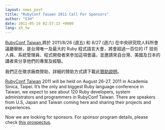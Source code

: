 ```yaml
---
layout: news_post
title: "RubyConf Taiwan 2011 Call For Sponsors"
author: "SJH"
date: 2011-05-19 02:57:13 +0000
lang: zh_tw
---
```


[RubyConf Taiwan ][1]將於 2011/8/26 (週五) 和 8/27 (週六)
在中央研究院人科所會議廳舉辦，是台灣唯一及最大的 Ruby 程式語言大會，將會超過一百位的 IT
技術人員、系統管理員、程式開發者來參加這項會議，並邀請來自台灣、美國及日本的講者來分享他們的專案及經驗。

我們正在徵求廠商贊助，詳細的贊助方式請下載此[贊助說明][2]。

[RubyConf Taiwan][1] 2011 will be held on August 26-27, 2011 in Academia
Sinica, Taipei. It’s the only and biggest Ruby language conference in
Taiwan, we expect to see about 120 Ruby developers, system
administrators and programmers in RubyConf Taiwan. There are speakers
from U.S, Japan and Taiwan coming here and sharing their projects and
experiences.

Now we are looking for sponsors. For sponsor program details, please
check [this prospectus][2].



[1]: http://rubyconf.tw/
[2]: http://rubyconf.tw/2011/cfs/rubyconf-cfs-2011.pdf
